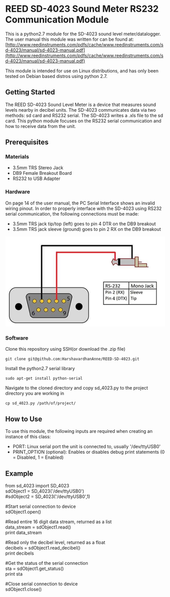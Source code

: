 # REED SD-4023 Sound Meter RS232 Communication Module

This is a python2.7 module for the SD-4023 sound level meter/datalogger. The user manual
this module was written for can be found at:
[http://www.reedinstruments.com/pdfs/cache/www.reedinstruments.com/sd-4023/manual/sd-4023-manual.pdf](http://www.reedinstruments.com/pdfs/cache/www.reedinstruments.com/sd-4023/manual/sd-4023-manual.pdf)

This module is intended for use on Linux distributions, and has only been tested on Debian based distros using python 2.7.

## Getting Started

The REED SD-4023 Sound Level Meter is a device that measures sound levels nearby in decibel units. The SD-4023 communicates data via two methods: sd card and RS232 serial. The SD-4023 writes a .xls file to the sd card. This python module focuses on the RS232 serial communication and how to receive data from the unit.

## Prerequisites

### Materials

* 3.5mm TRS Stereo Jack
* DB9 Female Breakout Board
* RS232 to USB Adapter

### Hardware

On page 14 of the user manual, the PC Serial Interface shows an invalid wiring pinout. In order to properly interface with the SD-4023 using RS232 serial communication, the following connections must be made:
* 3.5mm TRS jack tip/top (left) goes to pin 4 DTR on the DB9 breakout
* 3.5mm TRS jack sleeve (ground) goes to pin 2 RX on the DB9 breakout

![alt text](wiring_diagram.jpg)

### Software

Clone this repository using SSH(or download the .zip file)

```
git clone git@github.com:HarshavardhanAnne/REED-SD-4023.git
```

Install the python2.7 serial library

```
sudo apt-get install python-serial
```

Navigate to the cloned directory and copy sd_4023.py to the project directory you are working in

```
cp sd_4023.py /path/of/project/
```

## How to Use

To use this module, the following inputs are required when creating an instance of this class:
* PORT: Linux serial port the unit is connected to, usually '/dev/ttyUSB0'
* PRINT_OPTION (optional): Enables or disables debug print statements (0 = Disabled, 1 = Enabled)

## Example

from sd_4023 import SD_4023  
sdObject1 = SD_4023('/dev/ttyUSB0')  
\#sdObject2 = SD_4023('/dev/ttyUSB0',1)  

\#Start serial connection to device  
sdObject1.open()  

\#Read entire 16 digit data stream, returned as a list  
data_stream = sdObject1.read()  
print data_stream  

\#Read only the decibel level, returned as a float  
decibels = sdObject1.read_decibel()  
print decibels  

\#Get the status of the serial connection  
sta = sdObject1.get_status()  
print sta  

\#Close serial connection to device  
sdObject1.close()  
